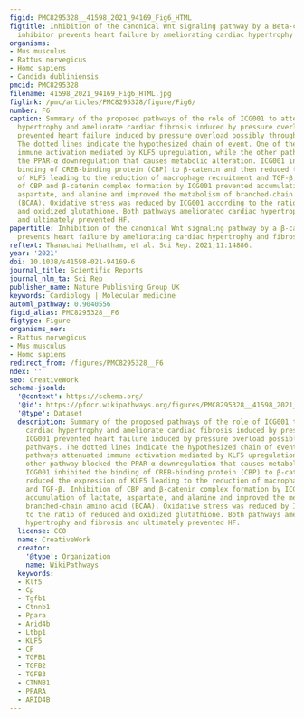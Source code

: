 ```yaml
---
figid: PMC8295328__41598_2021_94169_Fig6_HTML
figtitle: Inhibition of the canonical Wnt signaling pathway by a Beta-catenin/CBP
  inhibitor prevents heart failure by ameliorating cardiac hypertrophy and fibrosis
organisms:
- Mus musculus
- Rattus norvegicus
- Homo sapiens
- Candida dubliniensis
pmcid: PMC8295328
filename: 41598_2021_94169_Fig6_HTML.jpg
figlink: /pmc/articles/PMC8295328/figure/Fig6/
number: F6
caption: Summary of the proposed pathways of the role of ICG001 to attenuate cardiac
  hypertrophy and ameliorate cardiac fibrosis induced by pressure overload. ICG001
  prevented heart failure induced by pressure overload possibly through two pathways.
  The dotted lines indicate the hypothesized chain of event. One of the pathways attenuated
  immune activation mediated by KLF5 upregulation, while the other pathway blocked
  the PPAR-α downregulation that causes metabolic alteration. ICG001 inhibited the
  binding of CREB-binding protein (CBP) to β-catenin and then reduced the expression
  of KLF5 leading to the reduction of macrophage recruitment and TGF-β. Inhibition
  of CBP and β-catenin complex formation by ICG001 prevented accumulation of lactate,
  aspartate, and alanine and improved the metabolism of branched-chain amino acid
  (BCAA). Oxidative stress was reduced by ICG001 according to the ratio of reduced
  and oxidized glutathione. Both pathways ameliorated cardiac hypertrophy and fibrosis
  and ultimately prevented HF.
papertitle: Inhibition of the canonical Wnt signaling pathway by a β-catenin/CBP inhibitor
  prevents heart failure by ameliorating cardiac hypertrophy and fibrosis.
reftext: Thanachai Methatham, et al. Sci Rep. 2021;11:14886.
year: '2021'
doi: 10.1038/s41598-021-94169-6
journal_title: Scientific Reports
journal_nlm_ta: Sci Rep
publisher_name: Nature Publishing Group UK
keywords: Cardiology | Molecular medicine
automl_pathway: 0.9040556
figid_alias: PMC8295328__F6
figtype: Figure
organisms_ner:
- Rattus norvegicus
- Mus musculus
- Homo sapiens
redirect_from: /figures/PMC8295328__F6
ndex: ''
seo: CreativeWork
schema-jsonld:
  '@context': https://schema.org/
  '@id': https://pfocr.wikipathways.org/figures/PMC8295328__41598_2021_94169_Fig6_HTML.html
  '@type': Dataset
  description: Summary of the proposed pathways of the role of ICG001 to attenuate
    cardiac hypertrophy and ameliorate cardiac fibrosis induced by pressure overload.
    ICG001 prevented heart failure induced by pressure overload possibly through two
    pathways. The dotted lines indicate the hypothesized chain of event. One of the
    pathways attenuated immune activation mediated by KLF5 upregulation, while the
    other pathway blocked the PPAR-α downregulation that causes metabolic alteration.
    ICG001 inhibited the binding of CREB-binding protein (CBP) to β-catenin and then
    reduced the expression of KLF5 leading to the reduction of macrophage recruitment
    and TGF-β. Inhibition of CBP and β-catenin complex formation by ICG001 prevented
    accumulation of lactate, aspartate, and alanine and improved the metabolism of
    branched-chain amino acid (BCAA). Oxidative stress was reduced by ICG001 according
    to the ratio of reduced and oxidized glutathione. Both pathways ameliorated cardiac
    hypertrophy and fibrosis and ultimately prevented HF.
  license: CC0
  name: CreativeWork
  creator:
    '@type': Organization
    name: WikiPathways
  keywords:
  - Klf5
  - Cp
  - Tgfb1
  - Ctnnb1
  - Ppara
  - Arid4b
  - Ltbp1
  - KLF5
  - CP
  - TGFB1
  - TGFB2
  - TGFB3
  - CTNNB1
  - PPARA
  - ARID4B
---
```

